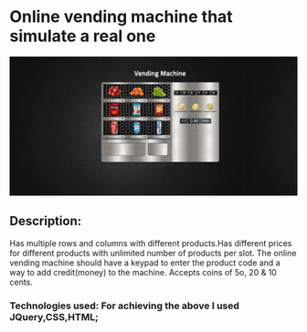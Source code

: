 # Online vending machine that simulate a real one
![GitHub Logo](https://github.com/CosminaP/vending-machine/blob/master/docs/images/vending-machine.png)

## Description: 
Has multiple rows and columns with different products.Has different prices for different products with unlimited number of products per slot.
The online vending machine should have a keypad to enter the product code and a way to add credit(money) to the machine. Accepts coins of 5o, 20 & 10 cents.

### Technologies used: For achieving the above I used JQuery,CSS,HTML; 
